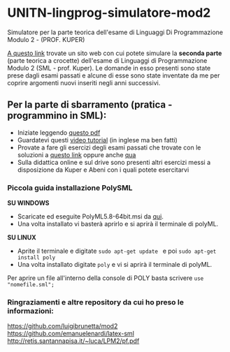 # UNITN-lingprog-simulatore-mod2
Simulatore per la parte teorica dell'esame di Linguaggi Di Programmazione Modulo 2 - (PROF. KUPER)

[A questo link](https://pater999.github.io/UNITN-lingprog-simulatore-mod2/index.html) trovate un sito web con cui potete simulare la **seconda parte** (parte teorica a crocette) dell'esame di Linguaggi di Programmazione Modulo 2 (SML - prof. Kuper). Le domande in esso presenti sono state prese dagli esami passati e alcune di esse sono state inventate da me per coprire argomenti nuovi inseriti negli anni successivi.

## Per la parte di sbarramento (pratica - programmino in SML):
* Iniziate leggendo [questo pdf](http://retis.santannapisa.it/~luca/LPM2/pf.pdf)
* Guardatevi questi [video tutorial](https://www.youtube.com/playlist?list=PL-eVNDa9MNJczU4ZjhJDT8rIcCa12DyAx) (in inglese ma ben fatti) 
* Provate a fare gli esercizi degli esami passati che trovate con le soluzioni a [questo link](https://github.com/luigibrunetta/mod2/blob/master/Esami%20PolyML.pdf) oppure anche [qua](https://github.com/luigibrunetta/mod2/tree/master/PolyML%20Esami)
* Sulla didattica online e sul drive sono presenti altri esercizi messi a disposizione da Kuper e Abeni con i quali potete esercitarvi

### Piccola guida installazione PolySML
**SU WINDOWS**
* Scaricate ed eseguite PolyML5.8-64bit.msi da [qui](https://github.com/polyml/polyml/releases).
* Una volta installato vi basterà aprirlo e si aprirà il terminale di polyML.

**SU LINUX**
* Aprite il terminale e digitate ```sudo apt-get update ``` e poi ``` sudo apt-get install poly  ```
* Una volta installato digitate ``` poly ``` e vi si aprirà il terminale di polyML.

Per aprire un file all'interno della console di POLY basta scrivere  ``` use "nomefile.sml"; ```

### Ringraziamenti e altre repository da cui ho preso le informazioni:
https://github.com/luigibrunetta/mod2<br>
https://github.com/emanuelenardi/latex-sml<br>
http://retis.santannapisa.it/~luca/LPM2/pf.pdf<br>



